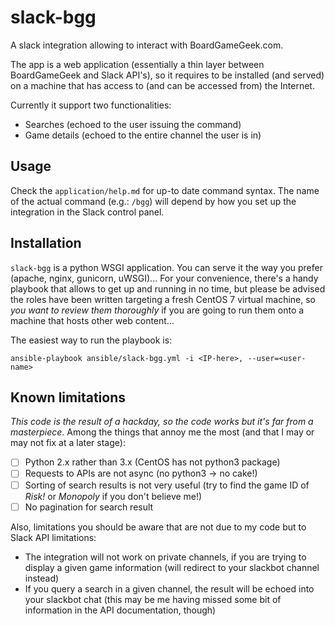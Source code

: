 # slack-bgg
A slack integration allowing to interact with BoardGameGeek.com.

The app is a web application (essentially a thin layer between BoardGameGeek
and Slack API's), so it requires to be installed (and served) on a machine that
has access to (and can be accessed from) the Internet.

Currently it support two functionalities:

  - Searches (echoed to the user issuing the command)
  - Game details (echoed to the entire channel the user is in)


## Usage

Check the `application/help.md` for up-to date command syntax.  The name of the
actual command (e.g.: `/bgg`) will depend by how you set up the integration in
the Slack control panel.


## Installation

`slack-bgg` is a python WSGI application.  You can serve it the way you prefer
(apache, nginx, gunicorn, uWSGI)...  For your convenience, there's a handy
playbook that allows to get up and running in no time, but please be advised
the roles have been written targeting a fresh CentOS 7 virtual machine, so
*you want to review them thoroughly* if you are going to run them onto a
machine that hosts other web content...

The easiest way to run the playbook is:

    ansible-playbook ansible/slack-bgg.yml -i <IP-here>, --user=<user-name>


## Known limitations

*This code is the result of a hackday, so the code works but it's far from a
masterpiece*.  Among the things that annoy me the most (and that I may or may
not fix at a later stage):

  - [ ] Python 2.x rather than 3.x (CentOS has not python3 package)
  - [ ] Requests to APIs are not async (no python3 → no cake!)
  - [ ] Sorting of search results is not very useful (try to find the game ID
        of _Risk!_ or _Monopoly_ if you don't believe me!)
  - [ ] No pagination for search result

Also, limitations you should be aware that are not due to my code but to Slack
API limitations:

  - The integration will not work on private channels, if you are trying to
    display a given game information (will redirect to your slackbot channel
    instead)
  - If you query a search in a given channel, the result will be echoed into
    your slackbot chat (this may be me having missed some bit of information
    in the API documentation, though)
